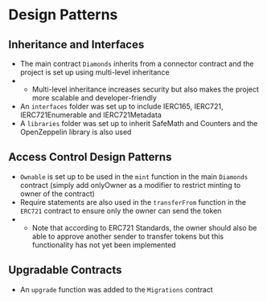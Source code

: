 # Design Patterns
## Inheritance and Interfaces
* The main contract `Diamonds` inherits from a connector contract and the project is set up using multi-level inheritance
* * Multi-level inheritance increases security but also makes the project more scalable and developer-friendly
* An `interfaces` folder was set up to include IERC165, IERC721, IERC721Enumerable and IERC721Metadata
* A `libraries` folder was set up to inherit SafeMath and Counters and the OpenZeppelin library is also used
## Access Control Design Patterns
* `Ownable` is set up to be used in the `mint` function in the main `Diamonds` contract (simply add onlyOwner as a modifier to restrict minting to owner of the contract)
* Require statements are also used in the `transferFrom` function in the `ERC721` contract to ensure only the owner can send the token
* * Note that according to ERC721 Standards, the owner should also be able to approve another sender to transfer tokens but this functionality has not yet been implemented
## Upgradable Contracts
* An `upgrade` function was added to the `Migrations` contract

